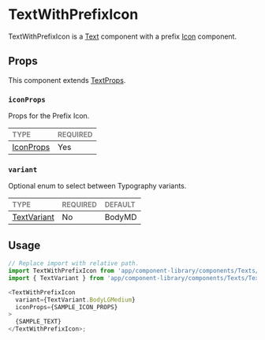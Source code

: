 # TextWithPrefixIcon

TextWithPrefixIcon is a [Text](../Text/Text.tsx) component with a prefix [Icon](../../Icons/Icon.tsx) component.

## Props

This component extends [TextProps](../Text/Text.types.ts#L33).

### `iconProps`

Props for the Prefix Icon.

| <span style="color:gray;font-size:14px">TYPE</span> | <span style="color:gray;font-size:14px">REQUIRED</span> |
| :-------------------------------------------------- | :------------------------------------------------------ |
| [IconProps](../../Icons/Icon.types.ts)              | Yes                                                     |

### `variant`

Optional enum to select between Typography variants.

| <span style="color:gray;font-size:14px">TYPE</span> | <span style="color:gray;font-size:14px">REQUIRED</span> | <span style="color:gray;font-size:14px">DEFAULT</span> |
| :-------------------------------------------------- | :------------------------------------------------------ | :----------------------------------------------------- |
| [TextVariant](../Text/Text.types.ts#L6)             | No                                                      | BodyMD                                                 |

## Usage

```javascript
// Replace import with relative path.
import TextWithPrefixIcon from 'app/component-library/components/Texts/TextWithPrefixIcon';
import { TextVariant } from 'app/component-library/components/Texts/Text';

<TextWithPrefixIcon
  variant={TextVariant.BodyLGMedium}
  iconProps={SAMPLE_ICON_PROPS}
>
  {SAMPLE_TEXT}
</TextWithPrefixIcon>;
```
